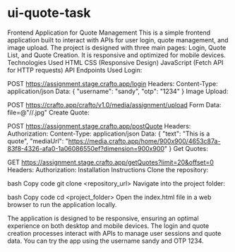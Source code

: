 
# ui-quote-task


Frontend Application for Quote Management This is a simple frontend application built to interact with APIs for user login, quote management, and image upload. The project is designed with three main pages: Login, Quote List, and Quote Creation. It is responsive and optimized for mobile devices.
Technologies Used HTML CSS (Responsive Design) JavaScript (Fetch API for HTTP requests) API Endpoints Used
Login:

POST https://assignment.stage.crafto.app/login Headers: Content-Type: application/json Data: { "username": "sandy", "otp": "1234" }
Image Upload:

POST https://crafto.app/crafto/v1.0/media/assignment/upload Form Data: file=@"//.jpg"
Create Quote:

POST https://assignment.stage.crafto.app/postQuote Headers: Authorization: Content-Type: application/json Data: { "text": "This is a quote", "mediaUrl": "https://media.crafto.app/home/900x900/4653c87a-83f8-4326-afa0-1a06086550ef?dimension=900x900" }
Get Quotes:

GET https://assignment.stage.crafto.app/getQuotes?limit=20&offset=0 Headers: Authorization:
Installation Instructions Clone the repository:

bash Copy code git clone <repository_url> Navigate into the project folder:

bash Copy code cd <project_folder> Open the index.html file in a web browser to run the application locally.

The application is designed to be responsive, ensuring an optimal experience on both desktop and mobile devices. The login and quote creation processes interact with APIs to manage user sessions and quote data. You can try the app using the username sandy and OTP 1234.
